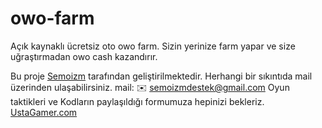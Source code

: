 # owo-farm
Açık kaynaklı ücretsiz oto owo farm. Sizin yerinize farm yapar ve size uğraştırmadan owo cash kazandırır.


Bu proje <a href="http://www.instagram.com/semoizm">Semoizm</a> tarafından geliştirilmektedir.
Herhangi bir sıkıntıda mail üzerinden ulaşabilirsiniz. mail: ✉️ semoizmdestek@gmail.com
Oyun taktikleri ve Kodların paylaşıldığı formumuza hepinizi bekleriz. <a href="http://ustagamer.com">UstaGamer.com</a>
